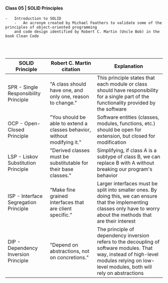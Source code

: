 #### Class 05 | SOLID Principles
    -   Introduction to SOLID
        -   An acronym created by Michael Feathers to validate some of the principles of object-oriented programming 
        and code design identified by Robert C. Martin (Uncle Bob) in the book Clean Code
<br><br>
<table>
    <thead>
        <tr> 
            <th>SOLID Principle</th>
            <th>Robert C. Martin citation</th> 
            <th>Explanation</th>
        </tr>
    </thead>
    <tbody>
        <tr> 
            <td>SPR - Single Responsibility Principle</td>
            <td>"A class should have one, and only one, reason to change."</td> 
            <td>This principle states that each module or class should have responsibility for a single part of the functionality provided by the software</td>
        </tr>
        <tr> 
            <td>OCP - Open-Closed Principle</td>
            <td>"You should be able to extend a classes behavior, without modifying it."</td> 
            <td>Software entities (classes, modules, functions, etc.) should be open for extension, but closed for modification</td>
        </tr>
        <tr> 
            <td>LSP - Liskov Substitution Principle</td>
            <td>"Derived classes must be substitutable for their base classes."</td> 
            <td>Simplifying, if class A is a subtype of class B, we can replace B with A without breaking our program's behavior</td>
        </tr>
        <tr> 
            <td>ISP - Interface Segregation Principle</td>
            <td>"Make fine grained interfaces that are client specific."</td> 
            <td>Larger interfaces must be split into smaller ones. By doing this, we can ensure that the implementing classes only have to worry about the methods that are their interest</td>
        </tr>
        <tr> 
            <td>DIP - Dependency Inversion Principle</td>
            <td>"Depend on abstractions, not on concretions."</td> 
            <td>The principle of dependency inversion refers to the decoupling of software modules. That way, instead of high-level modules relying on low-level modules, both will rely on abstractions</td>
        </tr>
    </tbody>
</table>